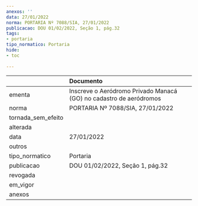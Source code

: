 ```yaml
---
anexos: ''
data: 27/01/2022
norma: PORTARIA Nº 7088/SIA, 27/01/2022
publicacao: DOU 01/02/2022, Seção 1, pág.32
tags:
- portaria
tipo_normatico: Portaria
hide: 
- toc 
 
---
```


|                    | Documento                                                          |
|:-------------------|:-------------------------------------------------------------------|
| ementa             | Inscreve o Aeródromo Privado Manacá (GO) no cadastro de aeródromos |
| norma              | PORTARIA Nº 7088/SIA, 27/01/2022                                   |
| tornada_sem_efeito |                                                                    |
| alterada           |                                                                    |
| data               | 27/01/2022                                                         |
| outros             |                                                                    |
| tipo_normatico     | Portaria                                                           |
| publicacao         | DOU 01/02/2022, Seção 1, pág.32                                    |
| revogada           |                                                                    |
| em_vigor           |                                                                    |
| anexos             |                                                                    |
